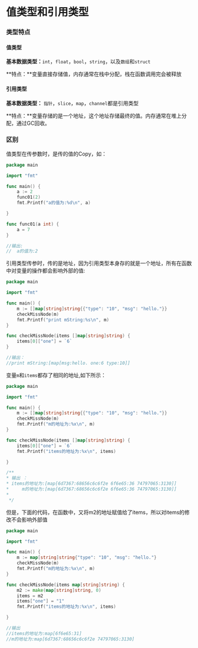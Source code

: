 # 值类型和引用类型

### 类型特点

#### 值类型

**基本数据类型：**`int`，`float`，`bool`，`string`，以及`数组`和`struct`

**特点：**变量直接存储值，内存通常在栈中分配，栈在函数调用完会被释放

#### 引用类型

**基本数据类型：** `指针`，`slice`，`map`，`channel`都是引用类型

**特点：**变量存储的是一个地址，这个地址存储最终的值。内存通常在堆上分配，通过GC回收。

### 区别

 值类型在传参数时，是传的值的Copy，如：

```go
package main

import "fmt"

func main() {
	a := 2
	func01(2)
	fmt.Printf("a的值为:%d\n", a)

}

func func01(a int) {
	a = 7
}

//输出:
//	a的值为:2

```

引用类型传参时，传的是地址，因为引用类型本身存的就是一个地址，所有在函数中对变量的操作都会影响外部的值:

```go
package main

import "fmt"

func main() {
	m := []map[string]string{{"type": "10", "msg": "hello."}}
	checkMissNode(m)
	fmt.Printf("print mString:%s\n", m)
}

func checkMissNode(items []map[string]string) {
	items[0]["one"] = `6`
}

//输出：
//print mString:[map[msg:hello. one:6 type:10]]

```

变量`m`和`items`都存了相同的地址,如下所示：

```go
package main

import "fmt"

func main() {
	m := []map[string]string{{"type": "10", "msg": "hello."}}
	checkMissNode(m)
	fmt.Printf("m的地址为:%x\n", m)
}

func checkMissNode(items []map[string]string) {
	items[0]["one"] = `6`
	fmt.Printf("items的地址为:%x\n", items)

}

/**
* 输出 ：
* items的地址为:[map[6d7367:68656c6c6f2e 6f6e65:36 74797065:3130]]
*     m的地址为:[map[6d7367:68656c6c6f2e 6f6e65:36 74797065:3130]]
*
 */

```

但是，下面的代码，在函数中，又将m2的地址赋值给了items，所以对items的修改不会影响外部值

```go
package main

import "fmt"

func main() {
	m := map[string]string{"type": "10", "msg": "hello."}
	checkMissNode(m)
	fmt.Printf("m的地址为:%x\n", m)
}

func checkMissNode(items map[string]string) {
	m2 := make(map[string]string, 0)
	items = m2
	items["one"] = "1"
	fmt.Printf("items的地址为:%x\n", items)

}

//输出
//items的地址为:map[6f6e65:31]
//m的地址为:map[6d7367:68656c6c6f2e 74797065:3130]

```
